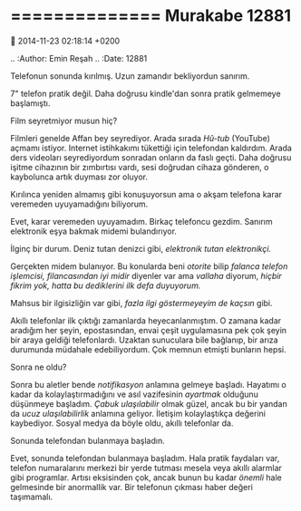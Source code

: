 ==============
Murakabe 12881
==============

:date: 2014-11-23 02:18:14 +0200

.. :Author: Emin Reşah
.. :Date:   12881

Telefonun sonunda kırılmış. Uzun zamandır bekliyordun sanırım.

7" telefon pratik değil. Daha doğrusu kindle'dan sonra pratik gelmemeye
başlamıştı.

Film seyretmiyor musun hiç?

Filmleri genelde Affan bey seyrediyor. Arada sırada *Hû-tub* (YouTube)
açmamı istiyor. Internet istihkakımı tükettiği için telefondan
kaldırdım. Arada ders videoları seyrediyordum sonradan onların da faslı
geçti. Daha doğrusu işitme cihazının bir zımbırtısı vardı, sesi doğrudan
cihaza gönderen, o kaybolunca artık duyması zor oluyor.

Kırılınca yeniden almamış gibi konuşuyorsun ama o akşam telefona karar
veremeden uyuyamadığını biliyorum.

Evet, karar veremeden uyuyamadım. Birkaç telefoncu gezdim. Sanırım
elektronik eşya bakmak midemi bulandırıyor.

İlginç bir durum. Deniz tutan denizci gibi, *elektronik tutan
elektronikçi.*

Gerçekten midem bulanıyor. Bu konularda beni *otorite* bilip *falanca
telefon işlemcisi, filancasından iyi midir* diyenler var ama *vallaha*
diyorum, *hiçbir fikrim yok, hatta bu dediklerini ilk defa duyuyorum.*

Mahsus bir ilgisizliğin var gibi, *fazla ilgi göstermeyeyim de kaçsın*
gibi.

Akıllı telefonlar ilk çıktığı zamanlarda heyecanlanmıştım. O zamana
kadar aradığım her şeyin, epostasından, envai çeşit uygulamasına pek çok
şeyin bir araya geldiği telefonlardı. Uzaktan sunuculara bile bağlanıp,
bir arıza durumunda müdahale edebiliyordum. Çok memnun etmişti bunların
hepsi.

Sonra ne oldu?

Sonra bu aletler bende *notifikasyon* anlamına gelmeye başladı. Hayatımı
o kadar da kolaylaştırmadığını ve asıl vazifesinin *ayartmak* olduğunu
düşünmeye başladım. *Çabuk ulaşılabilir* olmak güzel, ancak bu bir
yandan da *ucuz ulaşılabilirlik* anlamına geliyor. İletişim
kolaylaştıkça değerini kaybediyor. Sosyal medya da böyle oldu, akıllı
telefonlar da.

Sonunda telefondan bulanmaya başladın.

Evet, sonunda telefondan bulanmaya başladım. Hala pratik faydaları var,
telefon numaralarını merkezi bir yerde tutması mesela veya akıllı
alarmlar gibi programlar. Artısı eksisinden çok, ancak bunun bu kadar
*önemli* hale gelmesinde bir anormallik var. Bir telefonun çıkması haber
değeri taşımamalı.
